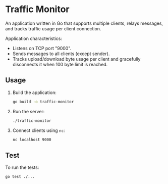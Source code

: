 # Traffic Monitor

An application written in Go that supports multiple clients, relays messages, and tracks traffic usage per client connection.

Application characteristics:
- Listens on TCP port "9000".
- Sends messages to all clients (except sender).
- Tracks upload/download byte usage per client and gracefully disconnects it when 100 byte limit is reached.

## Usage

1. Build the application:

    ```sh
    go build -o traffic-monitor
    ```

2. Run the server:

    ```sh
    ./traffic-monitor
    ```

3. Connect clients using `nc`:

    ```sh
    nc localhost 9000
    ```

## Test

To run the tests:

```sh
go test ./...
```